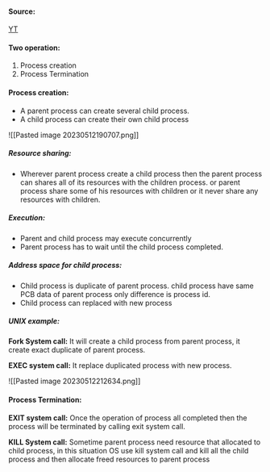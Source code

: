 #### Source:
[YT](https://www.youtube.com/watch?v=TWXdAaRsrMs&list=PLXj4XH7LcRfDrdQuJTHIPmKMpa7eYVaPm&index=12)

#### Two operation:

1. Process creation
2. Process Termination

#### Process creation:

* A parent process can create several child process.
* A child process can create their own child process

![[Pasted image 20230512190707.png]]

##### Resource sharing:
* Wherever parent process create a child process then the parent process can shares all of its resources with the children process. or parent process share some of his resources with children or it never share any resources with children.

##### Execution:
* Parent and child process may execute concurrently
* Parent process has to wait until the child process completed.

##### Address space for child process:
* Child process is duplicate of parent process. child process have same PCB data of parent process only difference is process id.
* Child process can replaced with new process

##### UNIX example:
**Fork System call:**
It will create a child process from parent process, it create exact duplicate of parent process.

**EXEC system call:**
It replace duplicated process with new process.

 
![[Pasted image 20230512212634.png]]



#### Process Termination:
**EXIT system call:**
Once the operation of process all completed then the process will be terminated by calling exit system call.

**KILL System call:**
Sometime parent process need resource that allocated to child process, in this situation OS use kill system call and kill all the child process and then allocate freed resources to parent process
